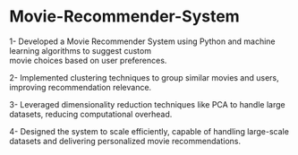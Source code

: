 # Movie-Recommender-System
1- Developed a Movie Recommender System using Python and machine learning algorithms to suggest custom                                                                     
   movie choices based on user preferences.

   
2- Implemented clustering techniques to group similar movies and users, improving recommendation relevance.


3- Leveraged dimensionality reduction techniques like PCA to handle large datasets, reducing computational overhead.


4- Designed the system to scale efficiently, capable of handling large-scale datasets and delivering personalized movie recommendations.
